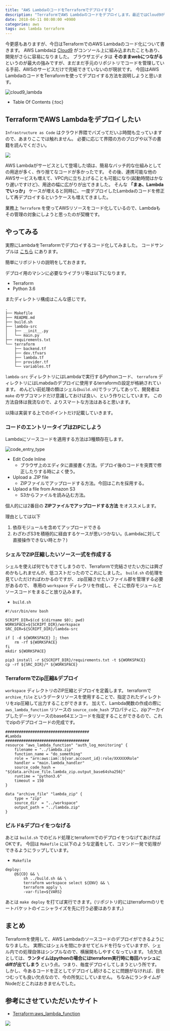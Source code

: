 ```yaml
---
title: "AWS LambdaのコードをTerraformでデプロイする"
description: "TerraformでAWS Lambdaのコードをデプロイします。最近ではCloud9がLambdaのコンソールに統合されて、より開発が容易になりました、それでもやはり手元に元ソースを置いておきたいというケースがあります。主にNodeやPythonをランタイムに指定する場合に周辺のエコシステムをコミコミでZIPでデプロイする必要があるので、今回はそれを説明しようと思います。"
date: 2018-04-11 00:00:00 +0900
categories: aws
tags: aws lambda terraform
---
```


今更感もありますが、今日はTerraformでのAWS Lambdaのコード化について書きます。
AWS Lambdaは [Cloud9](https://aws.amazon.com/jp/cloud9/) がコンソール上に組み込まれたこともあり、開発がさらに容易になりました。
ブラウザエディタは **そのままwebにつながる** というのが最大の強みですが、まだまだ手元のリポジトリでコードを管理している手前、AWSのサービスだけで完結できていないのが現状です。
今回はAWS LambdaのコードをTerraformを使ってデプロイする方法を説明しようと思います。

![cloud9_lambda]({{site.baseurl}}/assets/images/20180411/cloud9_lambda.png)

* Table Of Contents
{:toc}

## TerraformでAWS Lambdaをデプロイしたい
`Infrastructure as Code` はクラウド界隈でバズってだいぶ時間も立っていますので、あまりここでは触れません。
必要に応じて界隈の方のブログや以下の書籍を読んでください。

<a target="_blank"  href="https://www.amazon.co.jp/gp/offer-listing/4873117968/ref=as_li_tl?ie=UTF8&camp=247&creative=1211&creativeASIN=4873117968&linkCode=am2&tag=soudegesu-22&linkId=e5283797d3bbc22eb4a74f9cee8af948"><img border="0" src="//ws-fe.amazon-adsystem.com/widgets/q?_encoding=UTF8&MarketPlace=JP&ASIN=4873117968&ServiceVersion=20070822&ID=AsinImage&WS=1&Format=_SL250_&tag=soudegesu-22" ></a><img src="//ir-jp.amazon-adsystem.com/e/ir?t=soudegesu-22&l=am2&o=9&a=4873117968" width="1" height="1" border="0" alt="" style="border:none !important; margin:0px !important;" />

AWS Lambdaがサービスとして登場した頃は、簡易なバッチ的な仕組みとしての用途が多く、作り捨てなコードが多かったです。
その後、連携可能な他のAWSサービスも増えて、VPC内に立ち上げることも可能になり(起動時間はかなり遅いですけど)、用途の幅に広がりが出てきました。
そんな **「まぁ、Lambdaでいっか」** ケースが増えると同時に、一度デプロイしたLambdaのコードを修正して再デプロイするというケースも増えてきました。

業務上 `Terraform` を使ってAWSリソースをコード化しているので、Lambdaもその管理の対象にしようと思ったのが契機です。

## やってみる

実際にLambdaをTerraformでデプロイするコード化してみました。
コードサンプルは [こちら](https://github.com/soudegesu/terraform-lambda-practice) にあります。

簡単にリポジトリの説明をしておきます。

デプロイ用のマシンに必要なライブラリ等は以下になります。
* Terraform
* Python 3.6

またディレクトリ構成はこんな感じです。

```
.
├── Makefile
├── README.md
├── build.sh
├── lambda-src
│   ├── __init__.py
│   └── main.py
├── requirements.txt
└── terraform
    ├── backend.tf
    ├── dev.tfvars
    ├── lambda.tf
    ├── provider.tf
    └── variables.tf
```

`lambda-src` ディレクトリにはLambdaで実行するPythonコード、 `terraform` ディレクトリにはLmabdaのデプロイに使用するterraformの設定が格納されています。
めんどい前処理の類はシェル(`build.sh`)でラップしてあって、開発者は `make` のサブコマンドだけ意識しておけば良い、という作りにしています。
この方法自体は我流なので、よりスマートな方法はあると思います。

以降は実装する上でのポイントだけ記載していきます。

### コードのエントリータイプはZIPにしよう

Lambdaにソースコードを適用する方法は3種類存在します。

![code_entry_type]({{site.baseurl}}/assets/images/20180411/type_of_code_entry.png)

* Edit Code Inline
    * ブラウザ上のエディタに直接書く方法。デプロイ後のコードを突貫で修正したりする時によく使う。
* Upload a .ZIP file
    * ZIPファイルでアップロードする方法。今回はこれを採用する。
* Uplaod a file from Amazon S3
    * S3からファイルを読み込む方法。

個人的には2番目の **ZIPファイルでアップロードする方法** をオススメします。

理由としては以下
1. 依存モジュールを含めてアップロードできる
2. わざわざS3を積極的に経由するケースが思いつかない。(Lambdaに対して直接操作できない時とか？)

### シェルでZIP圧縮したいソース一式を作成する

シェルを使えば何でもできてしまうので、Terraformで完結させたい方には興ざめかもしれませんが、低コストだったのでこれにしました。
`build.sh` の処理を見ていただければわかるのですが、 zip圧縮させたいファイル郡を管理する必要があるので、
専用の `workspace` ディレクリを作成し、そこに依存モジュールとソースコードをまるごと放り込みます。


* `build.sh`

```
#!/usr/bin/env bash

SCRIPT_DIR=$(cd $(dirname $0); pwd)
WORKSPACE=${SCRIPT_DIR}/workspace
SRC_DIR=${SCRIPT_DIR}/lambda-src

if [ -d ${WORKSPACE} ]; then
    rm -rf ${WORKSPACE}
fi
mkdir ${WORKSPACE}

pip3 install -r ${SCRIPT_DIR}/requirements.txt -t ${WORKSPACE}
cp -rf ${SRC_DIR}/* ${WORKSPACE}
```

### TerraformでZip圧縮&デプロイ

`workspace` ディレクトリのZIP圧縮とデプロイを定義します。
terraformで `archive_file` というデータリソースを使用することで、指定されたディレクトリをzip圧縮して出力することができます。
加えて、Lambda関数の作成の際に `aws_lambda_function` リソースの `source_code_hash` プロパティに、zipアーカイブしたデータリソースのbase64エンコードを指定することができるので、これでzipのデプロイコードの完成です。

```
#####################################
#Lambda
#####################################
resource "aws_lambda_function" "auth_log_monitoring" {
    filename = "../lambda.zip"
    function_name = "do_something"
    role = "arn:aws:iam::${var.account_id}:role/XXXXXXRole"
    handler = "main.lambda_handler"
    source_code_hash = "${data.archive_file.lambda_zip.output_base64sha256}"
    runtime = "python3.6"
    timeout = 150
}

data "archive_file" "lambda_zip" {
    type = "zip"
    source_dir  = "../workspace"
    output_path = "../lambda.zip"
}
```

### ビルド&デプロイをつなげる
あとは `build.sh` でのビルド処理とterraformでのデプロイをつなげてあげればOKです。
今回は `Makefile` に以下のような定義をして、コマンド一発で処理ができるようにラップしています。

* `Makefile`

```
deploy:
	@${CD} && \
		sh ../build.sh && \
		terraform workspace select ${ENV} && \
		terraform apply \
        -var-file=${VARS}
```

あとは `make deploy` を打てば実行できます。(リポジトリ的にはterraformのリモートバケットのイニシャライズを先に行う必要はあります。)

## まとめ
Terraformを使用して、AWS Lambdaのソースコードのデプロイができるようになりました。
実際にはシェルを間にかませてビルドを行なっていますが、シェル内での処理自体はシンプルなので、横展開もしやすくなっています。
1点欠点としては、**ランタイムはpythonの場合にはterraform実行時に毎回ハッシュにdiffが出てしまう** という点。つまり、毎度デプロイしてしまうという所です。
しかし、今あるコードを正としてデプロイし続けることに問題がなければ、目をつむっても良い欠点なので、今の所気にしていません。
ちなみにランタイムがNodeだとこれはおきませんでした。

## 参考にさせていただいたサイト
* [Terraform:aws_lambda_function](https://www.terraform.io/docs/providers/aws/r/lambda_function.html)

<a target="_blank"  href="https://www.amazon.co.jp/gp/offer-listing/B06XKHGJHP/ref=as_li_tl?ie=UTF8&camp=247&creative=1211&creativeASIN=B06XKHGJHP&linkCode=am2&tag=soudegesu-22&linkId=c8ab2870b7378967fbf5fd25ce31da6c"><img border="0" src="//ws-fe.amazon-adsystem.com/widgets/q?_encoding=UTF8&MarketPlace=JP&ASIN=B06XKHGJHP&ServiceVersion=20070822&ID=AsinImage&WS=1&Format=_SL250_&tag=soudegesu-22" ></a><img src="//ir-jp.amazon-adsystem.com/e/ir?t=soudegesu-22&l=am2&o=9&a=B06XKHGJHP" width="1" height="1" border="0" alt="" style="border:none !important; margin:0px !important;" />
